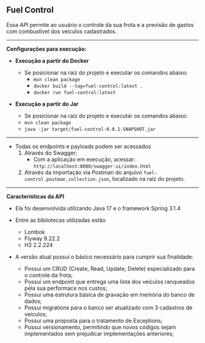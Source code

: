 ## Fuel Control

Essa API permite ao usuário o controle da sua frota e a previsão de gastos com combustível dos veículos cadastrados.

---
**Configurações para execução:**

- **Execução a partir do Docker**

  * Se posicionar na raiz do projeto e executar os comandos abaixo:
    * `mvn clean package`
    * `docker build --tag=fuel-control:latest .`
    * `docker run fuel-control:latest`

- **Execução a partir do Jar**
  * Se posicionar na raiz do projeto e executar os comandos abaixo:
  * `mvn clean package`
  * `java -jar target/fuel-control-0.0.1-SNAPSHOT.jar`
  
-----

* Todas os endpoints e payloads podem ser acessados
  1. Através do Swagger;
     * Com a aplicação em execução, acessar: `http://localhost:8080/swagger-ui/index.html`
  2. Através da importação via Postman do arquivo `fuel-control.postman_collection.json`, localizado na raiz do projeto.

----

**Características da API**

- Ela foi desenvolvida utilizando Java 17 e o framework Spring 3.1.4
- Entre as bibliotecas utilizadas estão
  * Lombok
  * Flyway 9.22.2
  * H2 2.2.224

- A versão atual possui o básico necessário para cumprir sua finalidade:
  * Possui um CRUD (Create, Read, Update, Delete) especializado para o controle da frota;
  * Possui um endpoint que entrega uma lista dos veículos ranqueados pela sua performace nos custos;
  * Possui uma estrutura básica de gravação em memória do banco de dados;
  * Possui migrations para o banco ser atualizado com 3 cadastros de veículos; 
  * Possui uma proposta para o tratamento de Exceptions;
  * Possui versionamento, permitindo que novos códigos sejam implementados sem prejudicar implementações anteriores;

